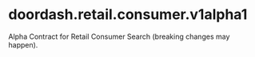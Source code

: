 # doordash.retail.consumer.v1alpha1

Alpha Contract for Retail Consumer Search (breaking changes may happen).